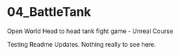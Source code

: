 # 04_BattleTank
Open World Head to head tank fight game - Unreal Course

Testing Readme Updates.
Nothing really to see here.
